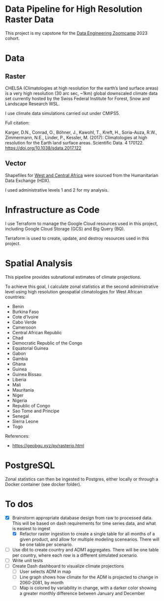 # Data Pipeline for High Resolution Raster Data

This project is my capstone for the [Data Engineering Zoomcamp](https://github.com/DataTalksClub/data-engineering-zoomcamp) 2023 cohort.

# Data

## Raster

CHELSA (Climatologies at high resolution for the earth’s land surface areas) is a very high resolution (30 arc sec, ~1km) global downscaled climate data set currently hosted by the Swiss Federal Institute for Forest, Snow and Landscape Research WSL.

I use climate data simulations carried out under CMIPS5.

Full citation:

 Karger, D.N., Conrad, O., Böhner, J., Kawohl, T., Kreft, H., Soria-Auza, R.W., Zimmermann, N.E., Linder, P., Kessler, M. (2017): Climatologies at high resolution for the Earth land surface areas. Scientific Data. 4 170122. https://doi.org/10.1038/sdata.2017.122

 ## Vector

Shapefiles for [West and Central Africa](https://data.humdata.org/dataset/west-and-central-africa-administrative-boundaries-levels) were sourced from the Humanitarian Data Exchange (HDX).

I used administrative levels 1 and 2 for my analysis.

# Infrastructure as Code

I use Terraform to manage the Google Cloud resources used in this project, including Google Cloud Storage (GCS) and Big Query (BQ).

Terraform is used to create, update, and destroy resources used in this project.

# Spatial Analysis

This pipeline provides subnational estimates of climate projections. 

To achieve this goal, I calculate zonal statistics at the second administrative level using high resolution geospatial climatologies for West African countries:
* Benin
* Burkina Faso
* Cote d'Ivoire
* Cabo Verde
* Camerooon
* Central African Republic
* Chad
* Democratic Republic of the Congo
* Equatorial Guinea
* Gabon
* Gambia
* Ghana
* Guinea
* Guinea Bissau
* Liberia
* Mali
* Mauritania
* Niger
* Nigeria
* Republic of Congo
* Sao Tome and Principe
* Senegal
* Sierra Leone
* Togo

References: 
* https://geobgu.xyz/py/rasterio.html

# PostgreSQL

Zonal statistics can then be ingested to Postgres, either locally or through a Docker container (see docker folder).

# To dos

- [X] Brainstorm appropriate database design from raw to processed data. This will be based on dash requirements for time series data, and what is easiest to ingest
  - [X] Refactor raster ingestion to create a single table for all months of a given product, and allow for multiple modeling scenearios. There will be one table per scenario.
- [ ] Use dbt to create country and ADM1 aggregates. There will be one table per country, where each row is a different simulated scenario.
- [ ] Write unit tests
- [ ] Create Dash dashboard to visualize climate projections
  - [ ] User selects ADM in map
  - [ ] Line graph shows how climate for the ADM is projected to change in 2060-2081, by month
  - [ ] Map is colored by variability in change, with a darker color showing a greater monthly difference between January and December

